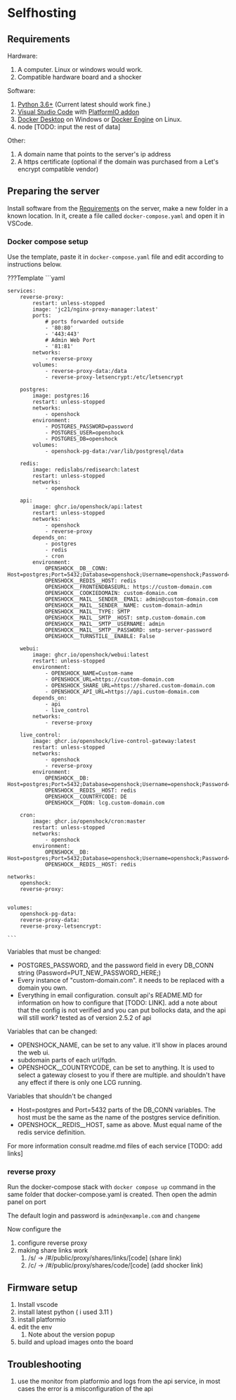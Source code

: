 # Selfhosting

## Requirements

Hardware: 

1. A computer. Linux or windows would work. 
2. Compatible hardware board and a shocker

Software: 

1. [Python 3.6+](https://www.python.org/downloads/) (Current latest should work fine.)
2. [Visual Studio Code](https://code.visualstudio.com/) with [PlatformIO addon](https://marketplace.visualstudio.com/items?itemName=platformio.platformio-ide)
3. [Docker Desktop](https://docs.docker.com/desktop/install/windows-install/) on Windows or [Docker Engine](https://docs.docker.com/engine/install/) on Linux.
4. node [TODO: input the rest of data]

Other:

1. A domain name that points to the server's ip address
2. A https certificate (optional if the domain was purchased from a Let's encrypt compatible vendor)

## Preparing the server

Install software from the [Requirements](#requirements) on the server, make a new folder in a known location. In it, create a file called `docker-compose.yaml` and open it in VSCode.

### Docker compose setup

Use the template, paste it in `docker-compose.yaml` file and edit according to instructions below.

???Template
    ```yaml

    services:
        reverse-proxy:
            restart: unless-stopped
            image: 'jc21/nginx-proxy-manager:latest'
            ports:
                # ports forwarded outside
                - '80:80'
                - '443:443'
                # Admin Web Port
                - '81:81'
            networks:
                - reverse-proxy
            volumes:
                - reverse-proxy-data:/data
                - reverse-proxy-letsencrypt:/etc/letsencrypt

        postgres:
            image: postgres:16
            restart: unless-stopped
            networks:
                - openshock
            environment:
                - POSTGRES_PASSWORD=password
                - POSTGRES_USER=openshock
                - POSTGRES_DB=openshock
            volumes:
                - openshock-pg-data:/var/lib/postgresql/data

        redis:
            image: redislabs/redisearch:latest
            restart: unless-stopped
            networks:
                - openshock

        api:
            image: ghcr.io/openshock/api:latest
            restart: unless-stopped
            networks:
                - openshock
                - reverse-proxy
            depends_on:
                - postgres
                - redis
                - cron
            environment:
                OPENSHOCK__DB__CONN: Host=postgres;Port=5432;Database=openshock;Username=openshock;Password=password
                OPENSHOCK__REDIS__HOST: redis
                OPENSHOCK__FRONTENDBASEURL: https://custom-domain.com
                OPENSHOCK__COOKIEDOMAIN: custom-domain.com
                OPENSHOCK__MAIL__SENDER__EMAIL: admin@custom-domain.com
                OPENSHOCK__MAIL__SENDER__NAME: custom-domain-admin
                OPENSHOCK__MAIL__TYPE: SMTP
                OPENSHOCK__MAIL__SMTP__HOST: smtp.custom-domain.com
                OPENSHOCK__MAIL__SMTP__USERNAME: admin
                OPENSHOCK__MAIL__SMTP__PASSWORD: smtp-server-password
                OPENSHOCK__TURNSTILE__ENABLE: False

        webui:
            image: ghcr.io/openshock/webui:latest
            restart: unless-stopped
            environment:
                - OPENSHOCK_NAME=Custom-name
                - OPENSHOCK_URL=https://custom-domain.com
                - OPENSHOCK_SHARE_URL=https://shared.custom-domain.com
                - OPENSHOCK_API_URL=https://api.custom-domain.com
            depends_on:
                - api
                - live_control
            networks:
                - reverse-proxy

        live_control:
            image: ghcr.io/openshock/live-control-gateway:latest
            restart: unless-stopped
            networks:
                - openshock
                - reverse-proxy
            environment:
                OPENSHOCK__DB: Host=postgres;Port=5432;Database=openshock;Username=openshock;Password=password
                OPENSHOCK__REDIS__HOST: redis
                OPENSHOCK__COUNTRYCODE: DE
                OPENSHOCK__FQDN: lcg.custom-domain.com

        cron:
            image: ghcr.io/openshock/cron:master
            restart: unless-stopped
            networks:
                - openshock
            environment:
                OPENSHOCK__DB: Host=postgres;Port=5432;Database=openshock;Username=openshock;Password=password
                OPENSHOCK__REDIS__HOST: redis

    networks:
        openshock:
        reverse-proxy:


    volumes:
        openshock-pg-data:
        reverse-proxy-data:
        reverse-proxy-letsencrypt:

    ```

Variables that must be changed:

* POSTGRES_PASSWORD, and the password field in every DB_CONN string (Password=PUT_NEW_PASSWORD_HERE;)
* Every instance of "custom-domain.com". it needs to be replaced with a domain you own.
* Everything in email configuration. consult api's README.MD for information on how to configure that [TODO: LINK]. add a note about that the config is not verified and you can put bollocks data, and the api will still work? tested as of version 2.5.2 of api


Variables that can be changed:

* OPENSHOCK_NAME, can be set to any value. it'll show in places around the web ui.
* subdomain parts of each url/fqdn.
* OPENSHOCK__COUNTRYCODE, can be set to anything. It is used to select a gateway closest to you if there are multiple. and shouldn't have any effect if there is only one LCG running.

Variables that shouldn't be changed

* Host=postgres and Port=5432 parts of the DB_CONN variables. The host must be the same as the name of the postgres service definition.
* OPENSHOCK__REDIS__HOST, same as above. Must equal name of the redis service definition.

For more information consult readme.md files of each service [TODO: add links]


### reverse proxy

Run the docker-compose stack with `docker compose up` command in the same folder that docker-compose.yaml is created. Then open the admin panel on port 

The default login and password is `admin@example.com` and `changeme`

Now configure the 


1. configure reverse proxy
2. making share links work
   1. /s/ -> /#/public/proxy/shares/links/[code] (share link)
   2. /c/ -> /#/public/proxy/shares/code/[code] (add shocker link)

## Firmware setup

1. Install vscode
2. install latest python ( i used 3.11 )
3. install platformio
4. edit the env
   1. Note about the version popup
5. build and upload images onto the board

## Troubleshooting

1. use the monitor from platformio and logs from the api service, in most cases the error is a misconfiguration of the api